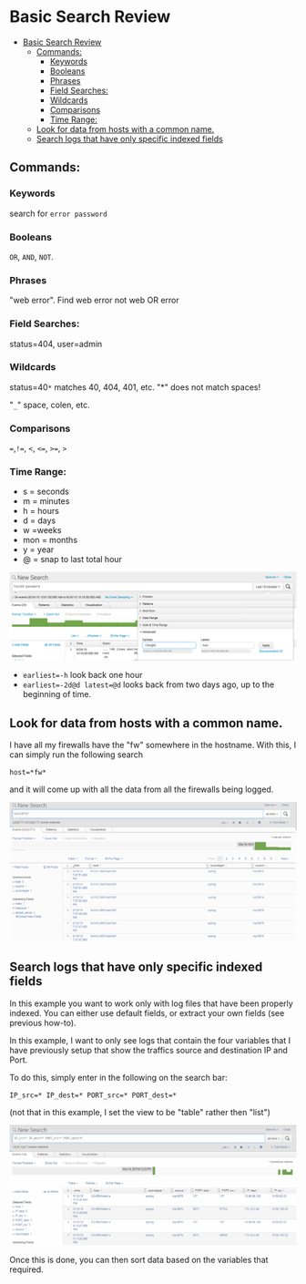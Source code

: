 # Basic Search Review

- [Basic Search Review](#basic-search-review)
  - [Commands:](#commands)
    - [Keywords](#keywords)
    - [Booleans](#booleans)
    - [Phrases](#phrases)
    - [Field Searches:](#field-searches)
    - [Wildcards](#wildcards)
    - [Comparisons](#comparisons)
    - [Time Range:](#time-range)
  - [Look for data from hosts with a common name.](#look-for-data-from-hosts-with-a-common-name)
  - [Search logs that have only specific indexed fields](#search-logs-that-have-only-specific-indexed-fields)


## Commands: 

### Keywords 
search for `error password`

### Booleans
`OR`, `AND`, `NOT`. 

### Phrases
"web error". Find web error not web OR error

### Field Searches:
status=404, user=admin 

### Wildcards
status=40`*`  matches 40, 404, 401, etc.  "*" does not match spaces!

"`_`" space, colen, etc.  

### Comparisons
`=`,`!=`, `<`, `<=`, `>=`, `>`    

### Time Range: 

- s = seconds
- m = minutes
- h = hours
- d = days
- w =weeks
- mon = months
- y = year
- @ = snap to last total hour

<img src="img/search01.png" width="800" alt=""> 

- `earliest=-h`  look back one hour
- `earliest=-2d@d latest=@d`  looks back from two days ago, up to the beginning of time.  

## Look for data from hosts with a common name. 
I have all my firewalls have the "fw" somewhere in the hostname.  With this, I can simply run the following search
```
host=*fw*
```

and it will come up with all the data from all the firewalls being logged.  

<img src="img/search02.gif" width="700" alt=""> 

## Search logs that have only specific indexed fields
In this example you want to work only with log files that have been properly indexed.  You can either use default fields, or extract your own fields (see previous how-to).  

In this example, I want to only see logs that contain the four variables that I have previously setup that show the traffics source and destination IP and Port.  

To do this, simply enter in the following on the search bar: 
```
IP_src=* IP_dest=* PORT_src=* PORT_dest=*
```

(not that in this example, I set the view to be "table" rather then "list")

<img src="img/search03.gif" width="700" alt=""> 

Once this is done, you can then sort data based on the variables that required.  